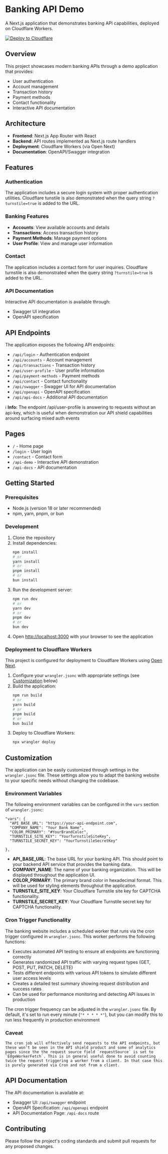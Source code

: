 # Banking API Demo

A Next.js application that demonstrates banking API capabilities, deployed on Cloudflare Workers.

[![Deploy to Cloudflare](https://deploy.workers.cloudflare.com/button)](https://deploy.workers.cloudflare.com/?url=https%3A%2F%2Fgithub.com%2Fnouvellonsteph%2Fbanking-simulation)


## Overview

This project showcases modern banking APIs through a demo application that provides:

- User authentication
- Account management
- Transaction history
- Payment methods
- Contact functionality
- Interactive API documentation

## Architecture

- **Frontend**: Next.js App Router with React
- **Backend**: API routes implemented as Next.js route handlers
- **Deployment**: Cloudflare Workers (via Open Next)
- **Documentation**: OpenAPI/Swagger integration

## Features

### Authentication
The application includes a secure login system with proper authentication utilities. Cloudflare tunstile is also demonstrated when the query string `?turnstile=true` is added to the URL.

### Banking Features
- **Accounts**: View available accounts and details
- **Transactions**: Access transaction history 
- **Payment Methods**: Manage payment options
- **User Profile**: View and manage user information

### Contact

The application includes a contact form for user inquiries. Cloudflare turnstile is also demonstrated when the query string `?turnstile=true` is added to the URL.

### API Documentation
Interactive API documentation is available through:
- Swagger UI integration
- OpenAPI specification

## API Endpoints

The application exposes the following API endpoints:

- `/api/login` - Authentication endpoint
- `/api/accounts` - Account management
- `/api/transactions` - Transaction history
- `/api/user-profile` - User profile information
- `/api/payment-methods` - Payment methods
- `/api/contact` - Contact functionality
- `/api/swagger` - Swagger UI for API documentation
- `/api/openapi` - OpenAPI specification
- `/api/api-docs` - Additional API documentation


ℹ️ **Info:** The endpoint /api/user-profile is answering to requests without an api-key, which is useful when demonstration our API shield capabilities around surfacing mixed auth events



## Pages

- `/` - Home page
- `/login` - User login
- `/contact` - Contact form
- `/api-demo` - Interactive API demonstration
- `/api-docs` - API documentation

## Getting Started

### Prerequisites

- Node.js (version 18 or later recommended)
- npm, yarn, pnpm, or bun

### Development

1. Clone the repository
2. Install dependencies:
   ```bash
   npm install
   # or
   yarn install
   # or
   pnpm install
   # or
   bun install
   ```
3. Run the development server:
   ```bash
   npm run dev
   # or
   yarn dev
   # or
   pnpm dev
   # or
   bun dev
   ```
4. Open [http://localhost:3000](http://localhost:3000) with your browser to see the application

### Deployment to Cloudflare Workers

This project is configured for deployment to Cloudflare Workers using [Open Next](https://github.com/cloudflare/next-on-pages).

1. Configure your `wrangler.jsonc` with appropriate settings (see [Customization](#customization) below)
2. Build the application:
   ```bash
   npm run build
   # or
   yarn build
   # or
   pnpm build
   # or
   bun build
   ```
3. Deploy to Cloudflare Workers:
   ```bash
   npx wrangler deploy
   ```

## Customization

The application can be easily customized through settings in the `wrangler.jsonc` file. These settings allow you to adapt the banking website to your specific needs without changing the codebase.

### Environment Variables

The following environment variables can be configured in the `vars` section of `wrangler.jsonc`:

```jsonc
"vars": { 
  "API_BASE_URL": "https://your-api-endpoint.com",
  "COMPANY_NAME": "Your Bank Name",
  "COLOR_PRIMARY": "#YourBrandColor",
  "TURNSTILE_SITE_KEY": "YourTurnstileSiteKey",
  "TURNSTILE_SECRET_KEY": "YourTurnstileSecretKey"

},
```

- **API_BASE_URL**: The base URL for your banking API. This should point to your backend API service that provides the banking data.
- **COMPANY_NAME**: The name of your banking organization. This will be displayed throughout the application UI.
- **COLOR_PRIMARY**: The primary brand color in hexadecimal format. This will be used for styling elements throughout the application.
- **TURNSTILE_SITE_KEY**: Your Cloudflare Turnstile site key for CAPTCHA functionality.
- **TURNSTILE_SECRET_KEY**: Your Cloudflare Turnstile secret key for CAPTCHA functionality.

### Cron Trigger Functionality

The banking website includes a scheduled worker that runs via the cron trigger configured in `wrangler.jsonc`. This worker performs the following functions:

- Executes automated API testing to ensure all endpoints are functioning correctly
- Generates randomized API traffic with varying request types (GET, POST, PUT, PATCH, DELETE)
- Tests different endpoints with various API tokens to simulate different user access levels
- Creates a detailed test summary showing request distribution and success rates
- Can be used for performance monitoring and detecting API issues in production

The cron trigger frequency can be adjusted in the `wrangler.jsonc` file. By default, it's set to run every minute (`"* * * * *"`), but you can modify this to run less frequently in production environment

### Caveat
```
The cron job will effectively send requests to the API endpoints, but these won't be seen in the API shield product and some of analytics pages since the the request source field `requestSource` is set to `EdgeWorkerFetch`. This is in general useful done to avoid counting twice the request triggering a worker from a client. In that case this is purely generated via Cron and not from a client. 
```

## API Documentation

The API documentation is available at:
- Swagger UI: `/api/swagger` endpoint
- OpenAPI Specification: `/api/openapi` endpoint
- API Documentation Page: `/api-docs` route

## Contributing

Please follow the project's coding standards and submit pull requests for any proposed changes.
